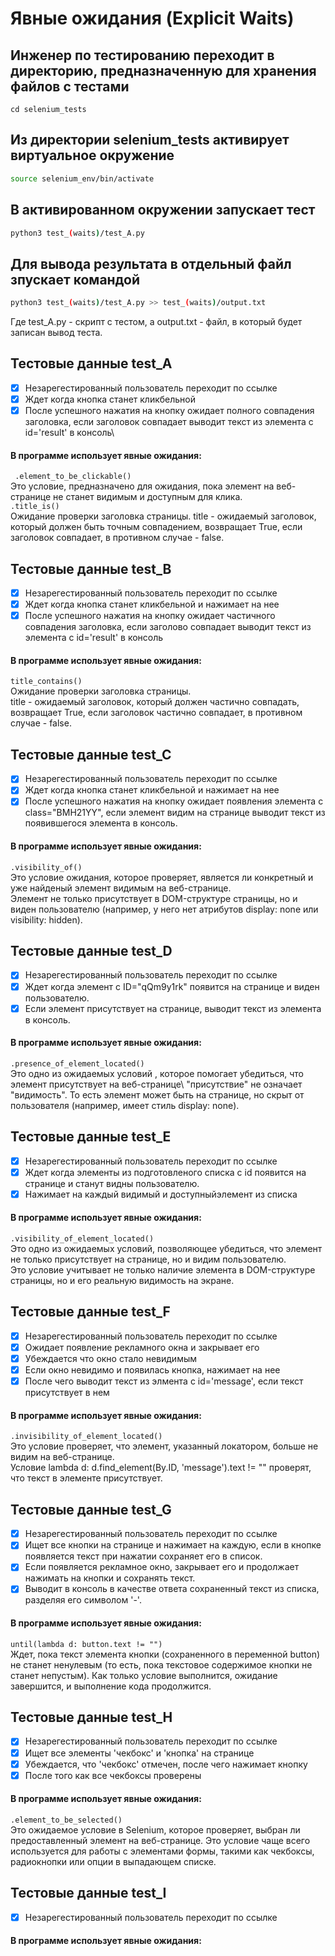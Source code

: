 # Явные ожидания (Explicit Waits)

## Инженер по тестированию переходит в директорию, предназначенную для хранения файлов с тестами
```
cd selenium_tests
```
## Из директории selenium_tests активирует виртуальное окружение
```sh
source selenium_env/bin/activate
```
## В активированном окружении запускает тест 
```sh
python3 test_(waits)/test_A.py
```
## Для вывода результата в отдельный файл зпускает командой 
```sh
python3 test_(waits)/test_A.py >> test_(waits)/output.txt
```
Где test_A.py -  скрипт с тестом, а output.txt - файл, в который будет записан вывод теста.



## Тестовые данные test_A
- [x] Незарегестированный пользователь переходит по ссылке
- [x] Ждет когда кнопка станет кликбельной
- [x] После успешного нажатия на кнопку ожидает полного совпадения заголовка, если заголовок совпадает выводит текст из элемента с id='result' в консоль\
#### В программе использует явные ожидания: 
``` .element_to_be_clickable()``` \
Это условие, предназначено для ожидания, пока элемент на веб-странице не станет видимым и доступным для клика. \
```.title_is()``` \
Ожидание проверки заголовка страницы. title - ожидаемый заголовок, который должен быть точным совпадением, возвращает True, если заголовок совпадает, в противном случае - false. 


## Тестовые данные test_B
- [x] Незарегестированный пользователь переходит по ссылке
- [x] Ждет когда кнопка станет кликбельной и нажимает на нее
- [x] После успешного нажатия на кнопку ожидает частичного совпадения заголовка, если заголово совпадает выводит текст из элемента с id='result' в консоль
#### В программе использует явные ожидания: 
```title_contains()```\
Ожидание проверки заголовка страницы. \
title - ожидаемый заголовок, который должен частично совпадать, возвращает True, если заголовок частично совпадает, в противном случае - false.


## Тестовые данные test_C
- [x] Незарегестированный пользователь переходит по ссылке
- [x] Ждет когда кнопка станет кликбельной и нажимает на нее
- [x] После успешного нажатия на кнопку ожидает появления элемента с class="BMH21YY",  если элемент видим на странице выводит текст из появившегося элемента в консоль.
#### В программе использует явные ожидания: 
```.visibility_of()```\
Это условие ожидания, которое проверяет, является ли конкретный и уже найденый элемент видимым на веб-странице.\
Элемент не только присутствует в DOM-структуре страницы, но и виден пользователю (например, у него нет атрибутов display: none или visibility: hidden).


## Тестовые данные test_D
- [x] Незарегестированный пользователь переходит по ссылке
- [x] Ждет когда элемент с ID="qQm9y1rk" появится на странице и виден пользователю.
- [x] Если элемент присутствует на странице, выводит текст из элемента в консоль.
#### В программе использует явные ожидания: 
```.presence_of_element_located()``` \
Это одно из ожидаемых условий , которое помогает убедиться, что элемент присутствует на веб-странице\ 
"присутствие" не означает "видимость". То есть элемент может быть на странице, но скрыт от пользователя (например, имеет стиль display: none).


## Тестовые данные test_E
- [x] Незарегестированный пользователь переходит по ссылке
- [x] Ждет когда элементы из подготовленого списка с id появится на странице и станут видны пользователю.
- [x] Нажимает на каждый видимый и доступныйэлемент из списка
#### В программе использует явные ожидания: 
```.visibility_of_element_located()``` \
Это одно из ожидаемых условий, позволяющее убедиться, что элемент не только присутствует на странице, но и видим пользователю. \
Это условие учитывает не только наличие элемента в DOM-структуре страницы, но и его реальную видимость на экране.


## Тестовые данные test_F
- [x] Незарегестированный пользователь переходит по ссылке
- [x] Ожидает появление рекламного окна и закрывает его
- [x] Убеждается что окно стало невидимым
- [x] Если окно невидимо и появилась кнопка, нажимает на нее
- [x] После чего выводит текст из элмента с id='message', если текст присутствует в нем
#### В программе использует явные ожидания: 
```.invisibility_of_element_located()``` \
Это условие проверяет, что элемент, указанный локатором, больше не видим на веб-странице. \
Условие lambda d: d.find_element(By.ID, 'message').text != "" проверят, что текст в элементе присутствует. 


## Тестовые данные test_G
- [x] Незарегестированный пользователь переходит по ссылке
- [x] Ищет все кнопки на странице и нажимает на каждую, если в кнопке появляется текст при нажатии сохраняет его в список.
- [x] Если появляется рекламное окно, закрывает его и продолжает нажимать на кнопки и сохранять текст. 
- [x] Выводит в консоль в качестве ответа сохраненный текст из списка, разделяя его символом '-'.
#### В программе использует явные ожидания: 
```until(lambda d: button.text != "")```\
 Ждет, пока текст элемента кнопки (сохраненного в переменной button) не станет ненулевым (то есть, пока текстовое содержимое кнопки не станет непустым). Как только условие выполнится, ожидание завершится, и выполнение кода продолжится.


## Тестовые данные test_H
- [x] Незарегестированный пользователь переходит по ссылке
- [x] Ищет все элементы 'чекбокс' и 'кнопка' на странице
- [x] Убеждается, что 'чекбокс' отмечен, после чего нажимает кнопку 
- [x] После того как все чекбоксы проверены
#### В программе использует явные ожидания: 
```.element_to_be_selected()```\
Это ожидаемое условие в Selenium, которое проверяет, выбран ли предоставленный элемент на веб-странице. Это условие чаще всего используется для работы с элементами формы, такими как чекбоксы, радиокнопки или опции в выпадающем списке.


## Тестовые данные test_I
- [x] Незарегестированный пользователь переходит по ссылке

#### В программе использует явные ожидания: 
